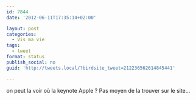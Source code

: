 ```yaml
---
id: 7844
date: '2012-06-11T17:35:14+02:00'

layout: post
categories:
  - Vis ma vie
tags:
  - tweet
format: status
publish_social: no
guid: 'http://tweets.local/?birdsite_tweet=212236562614845441'

---
```


on peut la voir où la keynote Apple ? Pas moyen de la trouver sur le site…